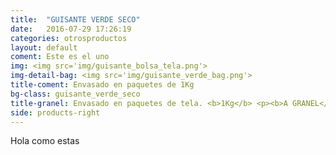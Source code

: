 ```yaml
---
title:  "GUISANTE VERDE SECO"
date:   2016-07-29 17:26:19
categories: otrosproductos
layout: default
coment: Este es el uno
img: <img src='img/guisante_bolsa_tela.png'>
img-detail-bag: <img src='img/guisante_verde_bag.png'>
title-coment: Envasado en paquetes de 1Kg
bg-class: guisante_verde_seco 
title-granel: Envasado en paquetes de tela. <b>1Kg</b> <p><b>A GRANEL</b><br> Envasado en sacos de <b>10Kg, 25Kg</b> 
side: products-right
---
```


Hola como estas